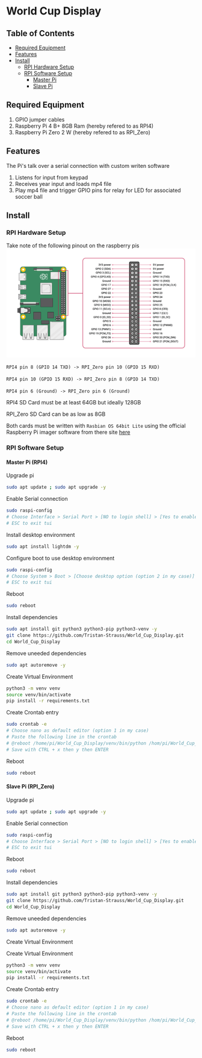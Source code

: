 # World Cup Display


## Table of Contents
* [Required Equipment](#required-equipment)
* [Features](#features)
* [Install](#install)
    * [RPI Hardware Setup](#rpi-hardware-setup)
    * [RPI Software Setup](#rpi-software-setup)
        * [Master Pi](#master-pi-rpi4)
        * [Slave Pi](#slave-pi-rpi_zero)

## Required Equipment

1. GPIO jumper cables
2. Raspberry Pi 4 B+ 8GB Ram (hereby refered to as RPI4)
3. Raspberry Pi Zero 2 W (hereby refered to as RPI_Zero)

## Features

The Pi's talk over a serial connection with custom writen software
1. Listens for input from keypad
2. Receives year input and loads mp4 file
3. Play mp4 file and trigger GPIO pins for relay for LED for associated soccer ball

## Install

### RPI Hardware Setup

Take note of the following pinout on the raspberry pis
![image](./RPI_Pinout.png)

```
RPI4 pin 8 (GPIO 14 TXD) -> RPI_Zero pin 10 (GPIO 15 RXD)

RPI4 pin 10 (GPIO 15 RXD) -> RPI_Zero pin 8 (GPIO 14 TXD)

RPI4 pin 6 (Ground) -> RPI_Zero pin 6 (Ground)
```
RPI4 SD Card must be at least 64GB but ideally 128GB

RPI_Zero SD Card can be as low as 8GB

Both cards must be written with `Rasbian OS 64bit Lite` using the official Raspberry Pi imager software from there site [here](https://www.raspberrypi.com/software/)

### RPI Software Setup

#### Master Pi (RPI4)

Upgrade pi

```bash
sudo apt update ; sudo apt upgrade -y
```

Enable Serial connection

```bash
sudo raspi-config
# Choose Interface > Serial Port > [NO to login shell] > [Yes to enable serial]
# ESC to exit tui
```

Install desktop environment

```bash
sudo apt install lightdm -y
```

Configure boot to use desktop environment

```bash
sudo raspi-config
# Choose System > Boot > [Choose desktop option (option 2 in my case)]
# ESC to exit tui
```

Reboot

```bash
sudo reboot
```

Install dependencies

```bash
sudo apt install git python3 python3-pip python3-venv -y
git clone https://github.com/Tristan-Strauss/World_Cup_Display.git
cd World_Cup_Display
```

Remove uneeded dependencies

```bash
sudo apt autoremove -y
```

Create Virtual Environment

```bash
python3 -m venv venv
source venv/bin/activate
pip install -r requirements.txt
```

Create Crontab entry

```bash
sudo crontab -e
# Choose nano as default editor (option 1 in my case)
# Paste the following line in the crontab
# @reboot /home/pi/World_Cup_Display/venv/bin/python /hom/pi/World_Cup_Display/master.py
# Save with CTRL + x then y then ENTER
```

Reboot

```bash
sudo reboot
```

#### Slave Pi (RPI_Zero)

Upgrade pi

```bash
sudo apt update ; sudo apt upgrade -y
```

Enable Serial connection

```bash
sudo raspi-config
# Choose Interface > Serial Port > [NO to login shell] > [Yes to enable serial]
# ESC to exit tui
```

Reboot

```bash
sudo reboot
```

Install dependencies

```bash
sudo apt install git python3 python3-pip python3-venv -y
git clone https://github.com/Tristan-Strauss/World_Cup_Display.git
cd World_Cup_Display
```

Remove uneeded dependencies

```bash
sudo apt autoremove -y
```

Create Virtual Environment

Create Virtual Environment

```bash
python3 -m venv venv
source venv/bin/activate
pip install -r requirements.txt
```

Create Crontab entry

```bash
sudo crontab -e
# Choose nano as default editor (option 1 in my case)
# Paste the following line in the crontab
# @reboot /home/pi/World_Cup_Display/venv/bin/python /hom/pi/World_Cup_Display/slave.py
# Save with CTRL + x then y then ENTER
```

Reboot

```bash
sudo reboot
```